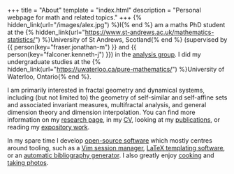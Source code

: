 +++
title = "About"
template = "index.html"
description = "Personal webpage for math and related topics."
+++
{% hidden_link(url="/images/alex.jpg") %}I{% end %} am a maths PhD student at the {% hidden_link(url="https://www.st-andrews.ac.uk/mathematics-statistics/") %}University of St Andrews, Scotland{% end %} (supervised by {{ person(key="fraser.jonathan-m") }} and {{ person(key="falconer.kenneth-j") }}) in the [analysis group](https://maths-analysis.wp.st-andrews.ac.uk/).
I did my undergraduate studies at the {% hidden_link(url="https://uwaterloo.ca/pure-mathematics/") %}University of Waterloo, Ontario{% end %}.

I am primarily interested in fractal geometry and dynamical systems, including (but not limited to) the geometry of self-similar and self-affine sets and associated invariant measures, multifractal analysis, and general dimension theory and dimension interpolation.
You can find more information on my [research page](/research/), in my [CV](/alex_rutar_cv.pdf), looking at my [publications](/publications/), or reading my [expository work](/writing/).

In my spare time I develop [open-source software](https://github.com/alexrutar) which mostly centres around tooling, such as a [Vim session manager](https://github.com/alexrutar/vs), [LaTeX templating software](https://github.com/alexrutar/tpr), or an [automatic bibliography generator](https://github.com/alexrutar/mathbib-py).
I also greatly enjoy [cooking](https://food.rutar.org) and [taking photos](https://photography.rutar.org).
